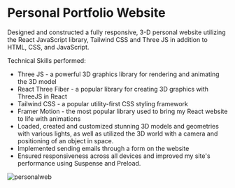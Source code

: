 # Personal Portfolio Website

Designed and constructed a fully responsive, 3-D personal website utilizing the React JavaScript library, Tailwind CSS and Three JS in addition to HTML, CSS, and JavaScript. 

Technical Skills performed:
- Three JS - a powerful 3D graphics library for rendering and animating the 3D model
- React Three Fiber - a popular library for creating 3D graphics with ThreeJS in React
- Tailwind CSS - a popular utility-first CSS styling framework
- Framer Motion - the most popular library used to bring my React website to life with animations
- Loaded, created and customized stunning 3D models and geometries with various lights, as well as utilized the 3D world with a camera and positioning of an object in space.
- Implemented sending emails through a form on the website
- Ensured responsiveness across all devices and improved my site's performance using Suspense and Preload.

![personalweb](https://github.com/Haseeb-Moheb/3d_portfolio/assets/118638791/f54b0d75-eb20-45c3-85ea-77a647d6d2ab)

